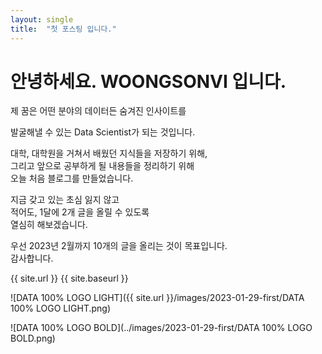 ```yaml
---
layout: single
title:  "첫 포스팅 입니다."
---
```


# 안녕하세요. WOONGSONVI 입니다.

제 꿈은 어떤 분야의 데이터든 숨겨진 인사이트를  

발굴해낼 수 있는 Data Scientist가 되는 것입니다.

대학, 대학원을 거쳐서 배웠던 지식들을 저장하기 위해,  
그리고 앞으로 공부하게 될 내용들을 정리하기 위해  
오늘 처음 블로그를 만들었습니다.

지금 갖고 있는 초심 잃지 않고  
적어도, 1달에 2개 글을 올릴 수 있도록  
열심히 해보겠습니다.

우선 2023년 2월까지 10개의 글을 올리는 것이 목표입니다.  
감사합니다.

{{ site.url }}
{{ site.baseurl }}

![DATA 100% LOGO LIGHT]({{ site.url }}/images/2023-01-29-first/DATA 100% LOGO LIGHT.png)

![DATA 100% LOGO BOLD](../images/2023-01-29-first/DATA 100% LOGO BOLD.png)
